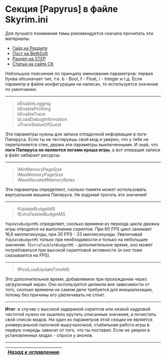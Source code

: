 # Секция [Papyrus] в файле Skyrim.ini

Для лучшего понимания темы рекомендуется сначала прочитать эти материалы:
+ [Гайд на Реддите](https://www.reddit.com/r/skyrimmods/comments/2gwvwl/guide_papyrus_ini_settings_and_why_you_shouldnt/)
+ [Пост на BethSoft](http://forums.bethsoft.com/topic/1487930-getting-a-lot-of-script-lag-going-over-10000-ms-sometimes/?p=23340131)
+ [Раздел на STEP](http://wiki.step-project.com/Guide:Skyrim_INI/Papyrus)
+ [Статья на сайте CK](http://www.creationkit.com/index.php?title=INI_Settings_(Papyrus))

Небольшое пояснение по принципу именования параметров: первая буква обозначает тип, т.е. b - Bool, f - Float, i - Integer и т.д. Если параметр в файле конфигурации не написан, то используется значение по умолчанию.

------

> bEnableLogging  
> bEnableProfiling  
> bEnableTrace  
> bLoadDebugInformation  
> uTraceStatusOfQuest

Эти параметры нужны для записи отладочной информации в логи Папируса. Если ты не тестируешь свой мод и уверен, что у тебя не переполняется стек, держи эти параметры выключенными. И знай, что **логи Папируса не являются логами краша игры**, а вот операция записи в файл забирает ресурсы.

------

> iMinMemoryPageSize  
> iMaxMemoryPageSize  
> iMaxAllocatedMemoryBytes

Эти параметры определяют, сколько памяти может использовать виртуальная машина Папируса. Не вздумай трогать эти значения!

------

> fUpdateBudgetMS  
> fExtraTaskletBudgetMS

`fUpdateBudgetMS` определяет, сколько времени из периода цикла движка игры отводится на выполнение скриптов. При 60 FPS цикл занимает 16,6 миллисекунды, при 30 FPS - 33 миллисекунды. Увеличивай `fUpdateBudgetMS` только при необходимости и только на небольшие значения. `fExtraTaskletBudgetMS` - дополнительное время, оно может потребоваться при высокой скриптовой активности (и оно тоже сказывается на FPS).

------

> fPostLoadUpdateTimeMS

Это дополнительное время, добавляемое при прохождении через загрузочный экран. Оно используется целиком вне зависимости от того, сколько времени на самом деле требуется для инициализации, потому без причины его увеличивать не стоит.

------

**Итог**: в случае с высокой задержкой скриптов или низкой кадровой частотой нужно не ошалело крутить описанные значения, а почистить свой список модов. Ни один из параметров этой секции не является универсальной палочкой-выручалочкой, стабильная работа игры в первую очередь зависит от того, что ты поставил. Если не уверен в установленных модах - спроси у анонов.

------

|[*Назад к оглавлению*](../01_Оглавление.md)|
|:---:|
